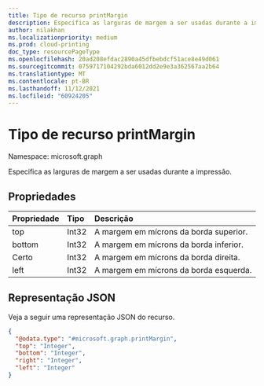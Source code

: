 ```yaml
---
title: Tipo de recurso printMargin
description: Especifica as larguras de margem a ser usadas durante a impressão.
author: nilakhan
ms.localizationpriority: medium
ms.prod: cloud-printing
doc_type: resourcePageType
ms.openlocfilehash: 20ad208efdac2890a45dfbebdcf51ace8e49d061
ms.sourcegitcommit: 0759717104292bda6012dd2e9e3a362567aa2b64
ms.translationtype: MT
ms.contentlocale: pt-BR
ms.lasthandoff: 11/12/2021
ms.locfileid: "60924205"
---
```

# <a name="printmargin-resource-type"></a>Tipo de recurso printMargin

Namespace: microsoft.graph

Especifica as larguras de margem a ser usadas durante a impressão.

## <a name="properties"></a>Propriedades
|Propriedade|Tipo|Descrição|
|:---|:---|:---|
|top|Int32|A margem em mícrons da borda superior.|
|bottom|Int32|A margem em mícrons da borda inferior.|
|Certo|Int32|A margem em mícrons da borda direita.|
|left|Int32|A margem em mícrons da borda esquerda.|

## <a name="json-representation"></a>Representação JSON
Veja a seguir uma representação JSON do recurso.
<!-- {
  "blockType": "resource",
  "@odata.type": "microsoft.graph.printMargin"
}
-->
``` json
{
  "@odata.type": "#microsoft.graph.printMargin",
  "top": "Integer",
  "bottom": "Integer",
  "right": "Integer",
  "left": "Integer"
}
```

